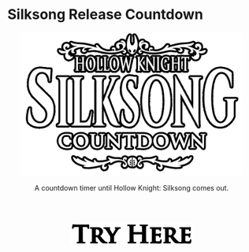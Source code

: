 # Silksong Release Countdown

<p align="center"><img width="450" src="./assets/images/logo_readme.png"></p>
<p align="center">A countdown timer until Hollow Knight: Silksong comes out.</p> 
<br>
<br>

<p align="center"><a href="https://luizfranzon.github.io/silksong-release-countdown/"><img width="250" src="./assets/images/tryHere.png"></a>
